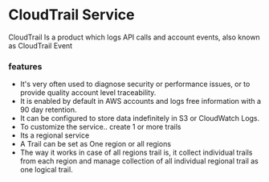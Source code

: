# CloudTrail Service
CloudTrail Is a product which logs API calls and account events, also known as CloudTrail Event

### features
- It's very often used to diagnose security or performance issues, or to provide quality account level traceability.
- It is enabled by default in AWS accounts and logs free information with a 90 day retention.
- It can be configured to store data indefinitely in S3 or CloudWatch Logs.
- To customize the service.. create 1 or more trails
- Its a regional service
- A Trail can be set as One region or all regions
- The way it works in case of all regions trail is, it collect individual trails from each region and manage collection of all individual regional trail as one logical trail.
